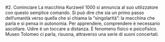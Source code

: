 #2. Cominciare
La macchina Kurzweil 1000 si annuncia al suo utilizzatore con questo semplice comando. Si può dire che sia un primo passo dell’umanità verso quella che si chiama la “singolarità”: la macchina che parla e si pensa in autonomia. Per apprendere, comprendere è necessario ascoltare. Udire è un toccare a distanza. È fenomeno fisico e psicofisico. Museo Tolomeo ci parla, risuona, attraverso una serie di suoni concertati.



